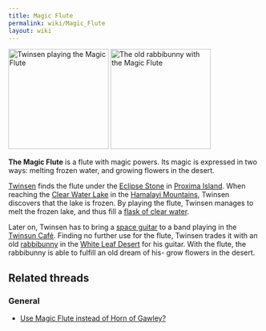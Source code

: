 ```yaml
---
title: Magic Flute
permalink: wiki/Magic_Flute
layout: wiki
---
```


<img src="src/assets/lba1/_cutscenes/07_clear_water_lake.gif"
title="Twinsen playing the Magic Flute" width="200"
alt="Twinsen playing the Magic Flute" />
<img src="src/assets/lba1/_cutscenes/09_white_leaf_desert.gif"
title="The old rabbibunny with the Magic Flute" width="200"
alt="The old rabbibunny with the Magic Flute" />

**The Magic Flute** is a flute with magic powers. Its magic is expressed
in two ways: melting frozen water, and growing flowers in the desert.

[Twinsen](Twinsen "wikilink") finds the flute under the [Eclipse
Stone](Eclipse_Stone "wikilink") in [Proxima
Island](Proxima_Island "wikilink"). When reaching the [Clear Water
Lake](Clear_Water_Lake "wikilink") in the [Hamalayi
Mountains](Hamalayi_Mountains "wikilink"), Twinsen discovers that the
lake is frozen. By playing the flute, Twinsen manages to melt the frozen
lake, and thus fill a [flask of clear
water](flask_of_clear_water "wikilink").

Later on, Twinsen has to bring a [space guitar](space_guitar "wikilink")
to a band playing in the [Twinsun Café](Twinsun_Café "wikilink").
Finding no further use for the flute, Twinsen trades it with an old
[rabbibunny](rabbibunny "wikilink") in the [White Leaf
Desert](White_Leaf_Desert "wikilink") for his guitar. With the flute,
the rabbibunny is able to fulfill an old dream of his- grow flowers in
the desert.

## Related threads

### General

- [Use Magic Flute instead of Horn of
  Gawley?](https://forum.magicball.net/showthread.php?t=12249)
